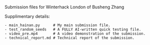 Submission files for Winterhack London of Busheng Zhang

Supplimentary details:
```
- main_hainan.py      # My main submission file.
- test_random_seeds   # A FULLY AI-written quick testing file.
- video_pre.mp4       # A video demonstration of the submission.
- technical_report.md # Technical report of the submission.
```